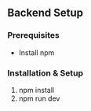 ## Backend Setup

### Prerequisites
- Install npm

### Installation & Setup
1. npm install
2. npm run dev